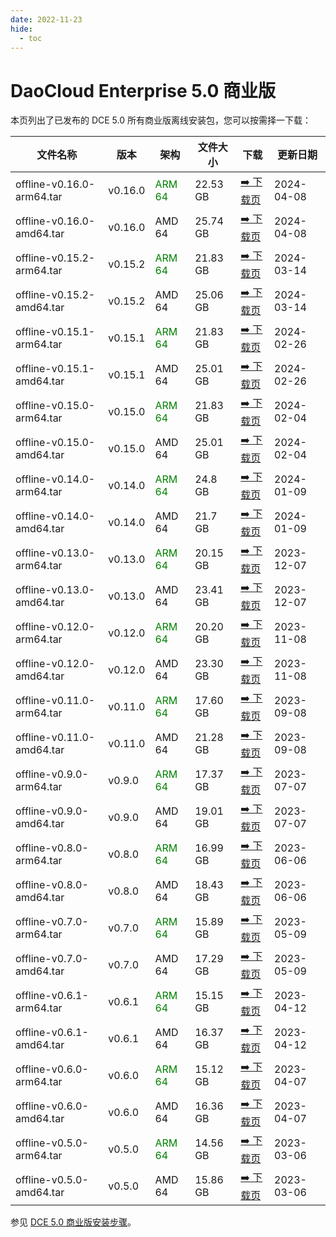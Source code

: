 ```yaml
---
date: 2022-11-23
hide:
  - toc
---
```


# DaoCloud Enterprise 5.0 商业版

本页列出了已发布的 DCE 5.0 所有商业版离线安装包，您可以按需择一下载：

| 文件名称 | 版本 | 架构 | 文件大小 | 下载 | 更新日期 |
| ------- | --- | ---- | ------ | --- | ------- |
| offline-v0.16.0-arm64.tar | v0.16.0 | <font color="green">ARM 64</font> | 22.53 GB | [:arrow_right: 下载页](./dce5-installer-v0.16.0.md) | 2024-04-08 |
| offline-v0.16.0-amd64.tar | v0.16.0 | AMD 64 | 25.74 GB | [:arrow_right: 下载页](./dce5-installer-v0.16.0.md) | 2024-04-08 |
| offline-v0.15.2-arm64.tar | v0.15.2 | <font color="green">ARM 64</font> | 21.83 GB | [:arrow_right: 下载页](./dce5-installer-v0.15.2.md) | 2024-03-14 |
| offline-v0.15.2-amd64.tar | v0.15.2 | AMD 64 | 25.06 GB | [:arrow_right: 下载页](./dce5-installer-v0.15.2.md) | 2024-03-14 |
| offline-v0.15.1-arm64.tar | v0.15.1 | <font color="green">ARM 64</font> | 21.83 GB | [:arrow_right: 下载页](./dce5-installer-v0.15.1.md) | 2024-02-26 |
| offline-v0.15.1-amd64.tar | v0.15.1 | AMD 64 | 25.01 GB | [:arrow_right: 下载页](./dce5-installer-v0.15.1.md) | 2024-02-26 |
| offline-v0.15.0-arm64.tar | v0.15.0 | <font color="green">ARM 64</font> | 21.83 GB | [:arrow_right: 下载页](./dce5-installer-v0.15.0.md) | 2024-02-04 |
| offline-v0.15.0-amd64.tar | v0.15.0 | AMD 64 | 25.01 GB | [:arrow_right: 下载页](./dce5-installer-v0.15.0.md) | 2024-02-04 |
| offline-v0.14.0-arm64.tar | v0.14.0 | <font color="green">ARM 64</font> | 24.8 GB | [:arrow_right: 下载页](./dce5-installer-v0.14.0.md) | 2024-01-09 |
| offline-v0.14.0-amd64.tar | v0.14.0 | AMD 64 | 21.7 GB | [:arrow_right: 下载页](./dce5-installer-v0.14.0.md) | 2024-01-09 |
| offline-v0.13.0-arm64.tar | v0.13.0 | <font color="green">ARM 64</font> | 20.15 GB | [:arrow_right: 下载页](./dce5-installer-v0.13.0.md) | 2023-12-07 |
| offline-v0.13.0-amd64.tar | v0.13.0 | AMD 64 | 23.41 GB | [:arrow_right: 下载页](./dce5-installer-v0.13.0.md) | 2023-12-07 |
| offline-v0.12.0-arm64.tar | v0.12.0 | <font color="green">ARM 64</font> | 20.20 GB | [:arrow_right: 下载页](./dce5-installer-v0.12.0.md) | 2023-11-08 |
| offline-v0.12.0-amd64.tar | v0.12.0 | AMD 64 | 23.30 GB | [:arrow_right: 下载页](./dce5-installer-v0.12.0.md) | 2023-11-08 |
| offline-v0.11.0-arm64.tar | v0.11.0 | <font color="green">ARM 64</font> | 17.60 GB | [:arrow_right: 下载页](./dce5-installer-v0.11.0.md) | 2023-09-08 |
| offline-v0.11.0-amd64.tar | v0.11.0 | AMD 64 | 21.28 GB | [:arrow_right: 下载页](./dce5-installer-v0.11.0.md) | 2023-09-08 |
| offline-v0.9.0-arm64.tar | v0.9.0 | <font color="green">ARM 64</font> | 17.37 GB | [:arrow_right: 下载页](./dce5-installer-v0.9.0.md) | 2023-07-07 |
| offline-v0.9.0-amd64.tar | v0.9.0 | AMD 64 | 19.01 GB | [:arrow_right: 下载页](./dce5-installer-v0.9.0.md) | 2023-07-07 |
| offline-v0.8.0-arm64.tar | v0.8.0 | <font color="green">ARM 64</font> | 16.99 GB | [:arrow_right: 下载页](./dce5-installer-v0.8.0.md) | 2023-06-06 |
| offline-v0.8.0-amd64.tar | v0.8.0 | AMD 64 | 18.43 GB | [:arrow_right: 下载页](./dce5-installer-v0.8.0.md) | 2023-06-06 |
| offline-v0.7.0-arm64.tar | v0.7.0 | <font color="green">ARM 64</font> | 15.89 GB | [:arrow_right: 下载页](./dce5-installer-v0.7.0.md) | 2023-05-09 |
| offline-v0.7.0-amd64.tar | v0.7.0 | AMD 64 | 17.29 GB | [:arrow_right: 下载页](./dce5-installer-v0.7.0.md) | 2023-05-09 |
| offline-v0.6.1-arm64.tar | v0.6.1 | <font color="green">ARM 64</font> | 15.15 GB | [:arrow_right: 下载页](./dce5-installer-v0.6.1.md) | 2023-04-12 |
| offline-v0.6.1-amd64.tar | v0.6.1 | AMD 64 | 16.37 GB | [:arrow_right: 下载页](./dce5-installer-v0.6.1.md) | 2023-04-12 |
| offline-v0.6.0-arm64.tar | v0.6.0 | <font color="green">ARM 64</font> | 15.12 GB | [:arrow_right: 下载页](./dce5-installer-v0.6.0.md) | 2023-04-07 |
| offline-v0.6.0-amd64.tar | v0.6.0 | AMD 64 | 16.36 GB | [:arrow_right: 下载页](./dce5-installer-v0.6.0.md) | 2023-04-07 |
| offline-v0.5.0-arm64.tar | v0.5.0 | <font color="green">ARM 64</font> | 14.56 GB | [:arrow_right: 下载页](./dce5-installer-v0.5.0.md) | 2023-03-06 |
| offline-v0.5.0-amd64.tar | v0.5.0 | AMD 64 | 15.86 GB | [:arrow_right: 下载页](./dce5-installer-v0.5.0.md) | 2023-03-06 |

参见 [DCE 5.0 商业版安装步骤](../../install/index.md#_3)。
